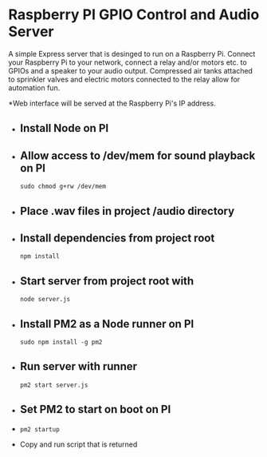 # Raspberry PI GPIO Control and Audio Server

A simple Express server that is desinged to run on a Raspberry Pi.
Connect your Raspberry Pi to your network, connect a relay and/or motors etc. to GPIOs and a speaker to your audio output.
Compressed air tanks attached to sprinkler valves and electric motors connected to the relay allow for automation fun.

\*Web interface will be served at the Raspberry Pi's IP address.

- ## Install Node on PI

- ## Allow access to /dev/mem for sound playback on PI

  `sudo chmod g+rw /dev/mem`

- ## Place .wav files in project /audio directory

- ## Install dependencies from project root

  `npm install`

- ## Start server from project root with

  `node server.js`

- ## Install PM2 as a Node runner on PI

  `sudo npm install -g pm2`

- ## Run server with runner

  `pm2 start server.js`

- ## Set PM2 to start on boot on PI

- `pm2 startup`

- Copy and run script that is returned
